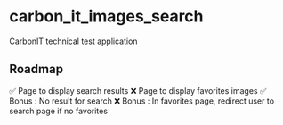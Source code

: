 # carbon_it_images_search

CarbonIT technical test application

## Roadmap

:white_check_mark: Page to display search results
:x: Page to display favorites images
:white_check_mark: Bonus : No result for search
:x: Bonus : In favorites page, redirect user to search page if no favorites